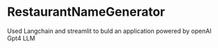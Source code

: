 # RestaurantNameGenerator
Used Langchain and streamlit to buld an application powered by openAI Gpt4 LLM
